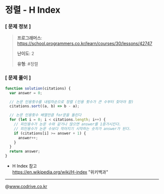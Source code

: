 # 정렬 - H Index

### [ 문제 정보 ]
> **프로그래머스**: https://school.programmers.co.kr/learn/courses/30/lessons/42747
> 
> **난이도**: 2
>
> **유형**: #정렬


### [ 문제 풀이 ]
```JavaScript
function solution(citations) {
  var answer = 0;

  // 논문 인용횟수를 내림차순으로 정렬 (인용 횟수가 큰 수부터 찾아야 함)
  citations.sort((a, b) => b - a);

  // 논문 인용횟수 배열만큼 for문을 돌린다
  for (let i = 0; i < citations.length; i++) {
    // 피인용수가 논문 수와 같거나 많으면 answer를 1증가시킨다.
    // 피인용수가 논문 수보다 작아지기 시작하는 숫자가 answer가 된다.
    if (citations[i] >= answer + 1) {
      answer++;
    }
  }
  return answer;
}
```
- H Index 참고<br>https://en.wikipedia.org/wiki/H-index "위키백과"


---
@www.codrive.co.kr